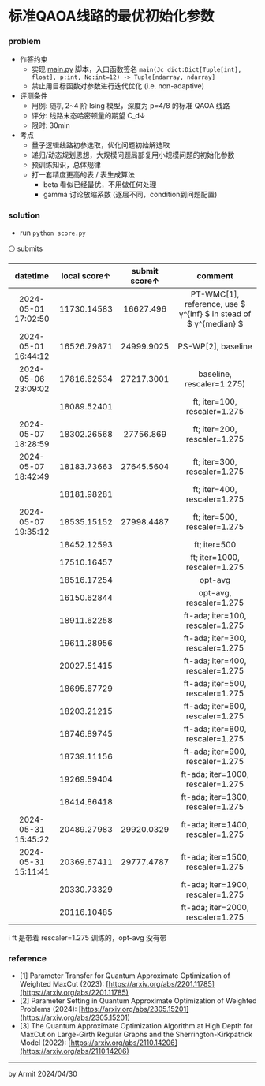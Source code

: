 # 标准QAOA线路的最优初始化参数

### problem

- 作答约束
  - 实现 [main.py](main.py) 脚本，入口函数签名 `main(Jc_dict:Dict[Tuple[int], float], p:int, Nq:int=12) -> Tuple[ndarray, ndarray]`
  - 禁止用目标函数对参数进行迭代优化 (i.e. non-adaptive)
- 评测条件
  - 用例: 随机 2~4 阶 Ising 模型，深度为 p=4/8 的标准 QAOA 线路
  - 评分: 线路末态哈密顿量的期望 C_d↓
  - 限时: 30min
- 考点
  - 量子逻辑线路初参选取，优化问题初始解选取
  - 递归/动态规划思想，大规模问题局部复用小规模问题的初始化参数
  - 预训练知识，总体规律
  - 打一套精度更高的表 / 表生成算法
    - beta 看似已经最优，不用做任何处理
    - gamma 讨论放缩系数 (逐层不同，condition到问题配置)

### solution

- run `python score.py`

⚪ submits

| datetime | local score↑ | submit score↑ | comment |
| :-: | :-: | :-: | :-: |
| 2024-05-01 17:02:50 | 11730.14583 | 16627.496  | PT-WMC[1], reference, use $ γ^{inf} $ in stead of $ γ^{median} $ |
| 2024-05-01 16:44:12 | 16526.79871 | 24999.9025 | PS-WP[2], baseline  |
| 2024-05-06 23:09:02 | 17816.62534 | 27217.3001 | baseline, rescaler=1.275) |
|                     | 18089.52401 |            | ft; iter=100, rescaler=1.275 |
| 2024-05-07 18:28:59 | 18302.26568 | 27756.869  | ft; iter=200, rescaler=1.275 |
| 2024-05-07 18:42:49 | 18183.73663 | 27645.5604 | ft; iter=300, rescaler=1.275 |
|                     | 18181.98281 |            | ft; iter=400, rescaler=1.275 |
| 2024-05-07 19:35:12 | 18535.15152 | 27998.4487 | ft; iter=500, rescaler=1.275 |
|                     | 18452.12593 |            | ft; iter=500 |
|                     | 17510.16457 |            | ft; iter=1000, rescaler=1.275 |
|                     | 18516.17254 |            | opt-avg |
|                     | 16150.62844 |            | opt-avg, rescaler=1.275 |
|                     | 18911.62258 |            | ft-ada; iter=100, rescaler=1.275 |
|                     | 19611.28956 |            | ft-ada; iter=300, rescaler=1.275 |
|                     | 20027.51415 |            | ft-ada; iter=400, rescaler=1.275 |
|                     | 18695.67729 |            | ft-ada; iter=500, rescaler=1.275 |
|                     | 18203.21215 |            | ft-ada; iter=600, rescaler=1.275 |
|                     | 18746.89745 |            | ft-ada; iter=800, rescaler=1.275 |
|                     | 18739.11156 |            | ft-ada; iter=900, rescaler=1.275 |
|                     | 19269.59404 |            | ft-ada; iter=1000, rescaler=1.275 |
|                     | 18414.86418 |            | ft-ada; iter=1300, rescaler=1.275 |
| 2024-05-31 15:45:22 | 20489.27983 | 29920.0329 | ft-ada; iter=1400, rescaler=1.275 |
| 2024-05-31 15:11:41 | 20369.67411 | 29777.4787 | ft-ada; iter=1500, rescaler=1.275 |
|                     | 20330.73329 |            | ft-ada; iter=1900, rescaler=1.275 |
|                     | 20116.10485 |            | ft-ada; iter=2000, rescaler=1.275 |

ℹ ft 是带着 rescaler=1.275 训练的，opt-avg 没有带

### reference

- [1] Parameter Transfer for Quantum Approximate Optimization of Weighted MaxCut (2023): [https://arxiv.org/abs/2201.11785](https://arxiv.org/abs/2201.11785)
- [2] Parameter Setting in Quantum Approximate Optimization of Weighted Problems (2024): [https://arxiv.org/abs/2305.15201](https://arxiv.org/abs/2305.15201)
- [3] The Quantum Approximate Optimization Algorithm at High Depth for MaxCut on Large-Girth Regular Graphs and the Sherrington-Kirkpatrick Model (2022): [https://arxiv.org/abs/2110.14206](https://arxiv.org/abs/2110.14206)

----
by Armit
2024/04/30
